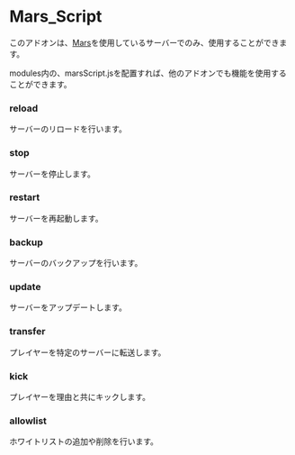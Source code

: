 # Mars_Script

このアドオンは、[Mars](https://github.com/Mars-Server/Mars)を使用しているサーバーでのみ、使用することができます。

modules内の、marsScript.jsを配置すれば、他のアドオンでも機能を使用することができます。

### reload
サーバーのリロードを行います。

### stop
サーバーを停止します。

### restart
サーバーを再起動します。

### backup
サーバーのバックアップを行います。

### update
サーバーをアップデートします。

### transfer
プレイヤーを特定のサーバーに転送します。

### kick
プレイヤーを理由と共にキックします。

### allowlist
ホワイトリストの追加や削除を行います。